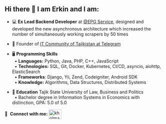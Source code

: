 ## Hi there 👋 I am Erkin and I am:

- :computer: **Ex Lead Backend Developer** at [@EPG Service](https://epgservice.tv/), designed and developed the new asynchronous architecture which increased the number of simultaneously working scrapers by 50 times
- :page_with_curl: Founder of [IT Community of Tajikistan at Telegram](https://t.me/tajikit/)
- 🖥️ **Programming Skills**
  <br/>&nbsp;&nbsp;• **Languages:** Python, Java, PHP, C++, JavaScript 
  <br/>&nbsp;&nbsp;• **Technologies:** SQL, Git, Docker, Kubernetes, CI/CD, asyncio, aiohttp, ElasticSearch 
  <br/>&nbsp;&nbsp;• **Frameworks**:  Django, Yii, Zend, Codeigniter, Android SDK
  <br/>&nbsp;&nbsp;• **Knowledge:** Algorithms, Data Structures, Distributed Systems

- 📕 **Education** Tajik State University of Law, Business and Politics
<br/>&nbsp;&nbsp;• Bachelor degree in Information Systems in Economics with distinction, GPA: 5.0 of 5.0

🔗 &nbsp;**Connect with me:**
<a href="http://linkedin.com/in/kholmatov/" target="blank"><img align="center" src="https://raw.githubusercontent.com/rahuldkjain/github-profile-readme-generator/master/src/images/icons/Social/linked-in-alt.svg" alt="kholmatov" height="30" width="40" /></a>
